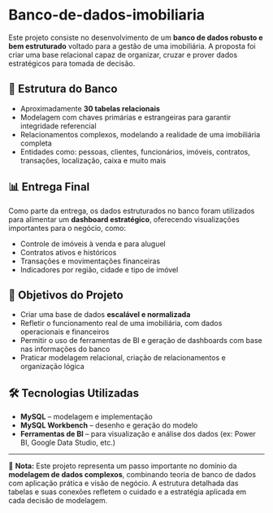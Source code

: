 # Banco-de-dados-imobiliaria

Este projeto consiste no desenvolvimento de um **banco de dados robusto e bem estruturado** voltado para a gestão de uma imobiliária. A proposta foi criar uma base relacional capaz de organizar, cruzar e prover dados estratégicos para tomada de decisão.

## 🧱 Estrutura do Banco

- Aproximadamente **30 tabelas relacionais**
- Modelagem com chaves primárias e estrangeiras para garantir integridade referencial
- Relacionamentos complexos, modelando a realidade de uma imobiliária completa
- Entidades como: pessoas, clientes, funcionários, imóveis, contratos, transações, localização, caixa e muito mais

## 📊 Entrega Final

Como parte da entrega, os dados estruturados no banco foram utilizados para alimentar um **dashboard estratégico**, oferecendo visualizações importantes para o negócio, como:

- Controle de imóveis à venda e para aluguel
- Contratos ativos e históricos
- Transações e movimentações financeiras
- Indicadores por região, cidade e tipo de imóvel

## 🎯 Objetivos do Projeto

- Criar uma base de dados **escalável e normalizada**
- Refletir o funcionamento real de uma imobiliária, com dados operacionais e financeiros
- Permitir o uso de ferramentas de BI e geração de dashboards com base nas informações do banco
- Praticar modelagem relacional, criação de relacionamentos e organização lógica

## 🛠️ Tecnologias Utilizadas

- **MySQL** – modelagem e implementação
- **MySQL Workbench** – desenho e geração do modelo
- **Ferramentas de BI** – para visualização e análise dos dados (ex: Power BI, Google Data Studio, etc.)

---

📘 **Nota:** Este projeto representa um passo importante no domínio da **modelagem de dados complexos**, combinando teoria de banco de dados com aplicação prática e visão de negócio. A estrutura detalhada das tabelas e suas conexões refletem o cuidado e a estratégia aplicada em cada decisão de modelagem.
